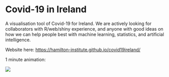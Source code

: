 # Covid-19 in Ireland

A visualisation tool of Covid-19 for Ireland. We are actively looking for collaborators with R/web/shiny experience, and anyone with good ideas on how we can help people best with machine learning, statistics, and artificial intelligence. 

Website here: https://hamilton-institute.github.io/covid19ireland/

1 minute animation:

<img src="https://raw.githubusercontent.com/hamilton-institute/covid19ireland/master/plots/covid_anim_cumulative.gif">